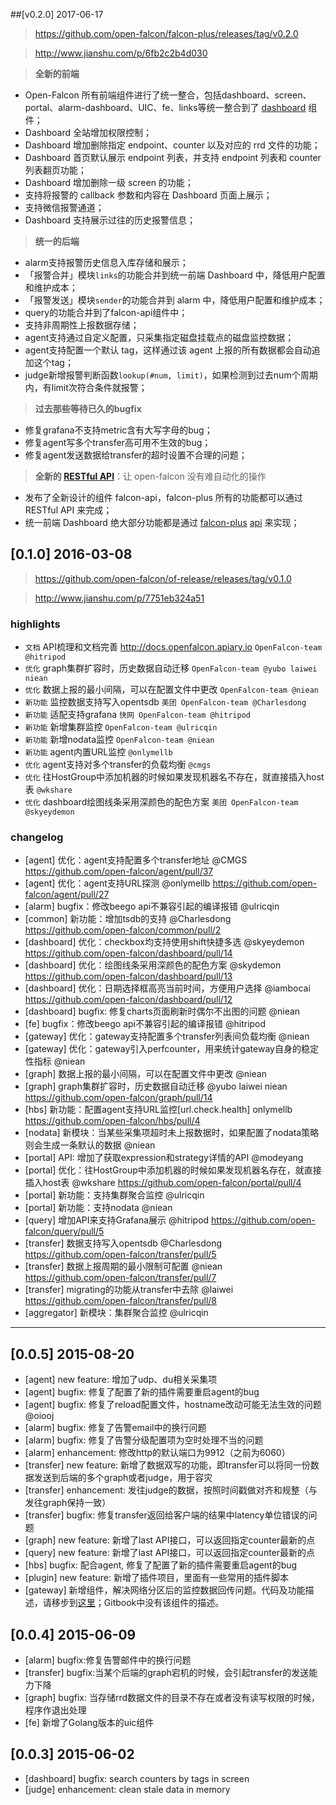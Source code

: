 <!-- toc -->

##[v0.2.0] 2017-06-17

> https://github.com/open-falcon/falcon-plus/releases/tag/v0.2.0

> http://www.jianshu.com/p/6fb2c2b4d030

> **全新的前端**

- Open-Falcon 所有前端组件进行了统一整合，包括dashboard、screen、portal、alarm-dashboard、UIC、fe、links等统一整合到了 [dashboard](https://github.com/open-falcon/dashboard) 组件；
- Dashboard 全站增加权限控制；
- Dashboard 增加删除指定 endpoint、counter 以及对应的 rrd 文件的功能；
- Dashboard 首页默认展示 endpoint 列表，并支持 endpoint 列表和 counter 列表翻页功能；
- Dashboard 增加删除一级 screen 的功能；
- 支持将报警的 callback 参数和内容在 Dashboard 页面上展示；
- 支持微信报警通道；
- Dashboard 支持展示过往的历史报警信息；

> **统一的后端**

- alarm支持报警历史信息入库存储和展示；
- 「报警合并」模块`links`的功能合并到统一前端 Dashboard 中，降低用户配置和维护成本；
- 「报警发送」模块`sender`的功能合并到 alarm 中，降低用户配置和维护成本；
- query的功能合并到了falcon-api组件中；
- 支持非周期性上报数据存储；
- agent支持通过自定义配置，只采集指定磁盘挂载点的磁盘监控数据；
- agent支持配置一个默认 tag，这样通过该 agent 上报的所有数据都会自动追加这个tag；
- judge新增报警判断函数`lookup(#num, limit)`，如果检测到过去num个周期内，有limit次符合条件就报警；

> **过去那些等待已久的bugfix**

- 修复grafana不支持metric含有大写字母的bug；
- 修复agent写多个transfer高可用不生效的bug；
- 修复agent发送数据给transfer的超时设置不合理的问题；

> **全新的 [RESTful API](http://open-falcon.org/falcon-plus)**：让 open-falcon 没有难自动化的操作

- 发布了全新设计的组件 falcon-api，falcon-plus 所有的功能都可以通过 RESTful API 来完成；
- 统一前端 Dashboard 绝大部分功能都是通过 [falcon-plus](https://github.com/open-falcon/falcon-plus) [api](http://open-falcon.org/falcon-plus) 来实现；


## [0.1.0] 2016-03-08

> https://github.com/open-falcon/of-release/releases/tag/v0.1.0

> http://www.jianshu.com/p/7751eb324a51

### highlights
- `文档` API梳理和文档完善 http://docs.openfalcon.apiary.io `OpenFalcon-team @hitripod`
- `优化` graph集群扩容时，历史数据自动迁移 `OpenFalcon-team @yubo laiwei niean`
- `优化` 数据上报的最小间隔，可以在配置文件中更改 `OpenFalcon-team @niean`
- `新功能` 监控数据支持写入opentsdb `美团 OpenFalcon-team @Charlesdong`
- `新功能` 适配支持grafana `快网 OpenFalcon-team @hitripod`
- `新功能` 新增集群监控 `OpenFalcon-team @ulricqin`
- `新功能` 新增nodata监控 `OpenFalcon-team @niean`
- `新功能` agent内置URL监控 `@onlymellb`
- `优化` agent支持对多个transfer的负载均衡 `@cmgs`
- `优化` 往HostGroup中添加机器的时候如果发现机器名不存在，就直接插入host表 `@wkshare`
- `优化` dashboard绘图线条采用深颜色的配色方案 `美团 OpenFalcon-team @skyeydemon`

### changelog
- [agent] 优化：agent支持配置多个transfer地址 @CMGS https://github.com/open-falcon/agent/pull/37
- [agent] 优化：agent支持URL探测 @onlymellb https://github.com/open-falcon/agent/pull/27
- [alarm] bugfix：修改beego api不兼容引起的编译报错 @ulricqin
- [common] 新功能：增加tsdb的支持 @Charlesdong https://github.com/open-falcon/common/pull/2
- [dashboard] 优化：checkbox均支持使用shift快捷多选 @skyeydemon https://github.com/open-falcon/dashboard/pull/14
- [dashboard] 优化：绘图线条采用深颜色的配色方案 @skydemon https://github.com/open-falcon/dashboard/pull/13
- [dashboard] 优化：日期选择框高亮当前时间，方便用户选择 @iambocai https://github.com/open-falcon/dashboard/pull/12
- [dashboard] bugfix: 修复charts页面刷新时偶尔不出图的问题 @niean
- [fe] bugfix：修改beego api不兼容引起的编译报错 @hitripod
- [gateway] 优化：gateway支持配置多个transfer列表间负载均衡 @niean
- [gateway] 优化：gateway引入perfcounter，用来统计gateway自身的稳定性指标 @niean
- [graph] 数据上报的最小间隔，可以在配置文件中更改 @niean
- [graph] graph集群扩容时，历史数据自动迁移 @yubo laiwei niean https://github.com/open-falcon/graph/pull/14
- [hbs] 新功能：配置agent支持URL监控[url.check.health] onlymellb https://github.com/open-falcon/hbs/pull/4
- [nodata] 新模块：当某些采集项超时未上报数据时，如果配置了nodata策略则会生成一条默认的数据 @niean
- [portal] API: 增加了获取expression和strategy详情的API @modeyang
- [portal] 优化：往HostGroup中添加机器的时候如果发现机器名存在，就直接插入host表 @wkshare https://github.com/open-falcon/portal/pull/4
- [portal] 新功能：支持集群聚合监控 @ulricqin
- [portal] 新功能：支持nodata @niean
- [query] 增加API来支持Grafana展示 @hitripod https://github.com/open-falcon/query/pull/5
- [transfer] 数据支持写入opentsdb @Charlesdong https://github.com/open-falcon/transfer/pull/5
- [transfer] 数据上报周期的最小限制可配置 @niean https://github.com/open-falcon/transfer/pull/7
- [transfer] migrating的功能从transfer中去除 @laiwei https://github.com/open-falcon/transfer/pull/8
- [aggregator] 新模块：集群聚合监控 @ulricqin

----
## [0.0.5] 2015-08-20
- [agent] new feature: 增加了udp、du相关采集项
- [agent] bugfix: 修复了配置了新的插件需要重启agent的bug
- [agent] bugfix: 修复了reload配置文件，hostname改动可能无法生效的问题 @oiooj
- [alarm] bugfix: 修复了告警email中的换行问题
- [alarm] bugfix: 修复了告警分级配置项为空时处理不当的问题
- [alarm] enhancement: 修改http的默认端口为9912（之前为6060）
- [transfer] new feature: 新增了数据双写的功能，即transfer可以将同一份数据发送到后端的多个graph或者judge，用于容灾
- [transfer] enhancement: 发往judge的数据，按照时间戳做对齐和规整（与发往graph保持一致）
- [transfer] bugfix: 修复transfer返回给客户端的结果中latency单位错误的问题
- [graph] new feature: 新增了last API接口，可以返回指定counter最新的点
- [query] new feature: 新增了last API接口，可以返回指定counter最新的点
- [hbs] bugfix: 配合agent, 修复了配置了新的插件需要重启agent的bug
- [plugin] new feature: 新增了插件项目，里面有一些常用的插件脚本
- [gateway] 新增组件，解决网络分区后的监控数据回传问题。代码及功能描述，请移步到[这里](https://github.com/open-falcon/gateway)；Gitbook中没有该组件的描述。


## [0.0.4] 2015-06-09
- [alarm] bugfix:修复告警邮件中的换行问题
- [transfer] bugfix:当某个后端的graph宕机的时候，会引起transfer的发送能力下降
- [graph] bugfix: 当存储rrd数据文件的目录不存在或者没有读写权限的时候，程序作退出处理
- [fe] 新增了Golang版本的uic组件


## [0.0.3] 2015-06-02
 - [dashboard] bugfix: search counters by tags in screen
 - [judge] enhancement: clean stale data in memory


